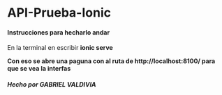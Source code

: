 # API-Prueba-Ionic
<h4> Instrucciones para hecharlo andar </h4>
<P>En la terminal en escribir <strong>ionic serve<strong> <p>
<p> Con eso se abre una paguna con al ruta de http://localhost:8100/ para que se vea la interfas<p>

<h5>Hecho por GABRIEL VALDIVIA<H5>
